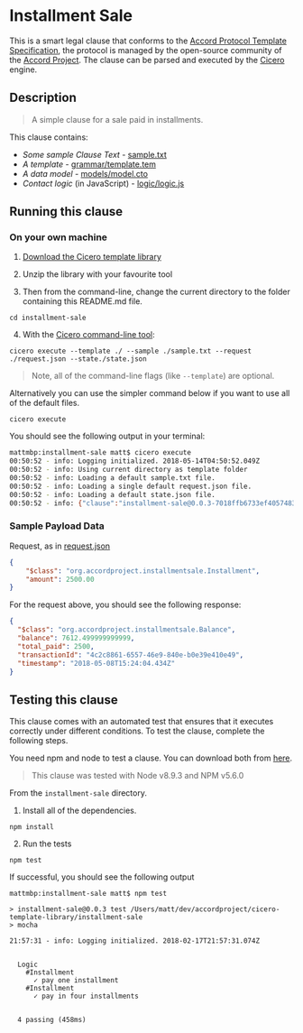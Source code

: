 
# Installment Sale

This is a smart legal clause that conforms to the [Accord Protocol Template Specification](https://docs.google.com/document/d/1UacA_r2KGcBA2D4voDgGE8jqid-Uh4Dt09AE-shBKR0), the protocol is managed by the open-source community of the [Accord Project](https://accordproject.org). The clause can be parsed and executed by the [Cicero](https://github.com/accordproject/cicero) engine.

## Description
> A simple clause for a sale paid in installments.

This clause contains:
- *Some sample Clause Text* - [sample.txt](sample.txt)
- *A template* - [grammar/template.tem](grammar/template.tem)
- *A data model* - [models/model.cto](models/model.cto)
- *Contact logic* (in JavaScript) - [logic/logic.js](lib/logic.js)

## Running this clause

### On your own machine

1. [Download the Cicero template library](https://github.com/accordproject/installment-sale/archive/master.zip)

2. Unzip the library with your favourite tool

3. Then from the command-line, change the current directory to the folder containing this README.md file.
```
cd installment-sale
```
4. With the [Cicero command-line tool](https://github.com/accordproject/cicero#installation):
```
cicero execute --template ./ --sample ./sample.txt --request ./request.json --state./state.json
```
> Note, all of the command-line flags (like `--template`) are optional.

Alternatively you can use the simpler command below if you want to use all of the default files.
```
cicero execute
```

You should see the following output in your terminal:
```bash
mattmbp:installment-sale matt$ cicero execute
00:50:52 - info: Logging initialized. 2018-05-14T04:50:52.049Z
00:50:52 - info: Using current directory as template folder
00:50:52 - info: Loading a default sample.txt file.
00:50:52 - info: Loading a single default request.json file.
00:50:52 - info: Loading a default state.json file.
00:50:52 - info: {"clause":"installment-sale@0.0.3-7018ffb6733ef40574833128bff20f82bd305f8db438256d6921409da08bec2c","request":{"$class":"org.accordproject.installmentsale.Installment","amount":2500},"response":{"$class":"org.accordproject.installmentsale.Balance","balance":7612.499999999999,"total_paid":2500,"transactionId":"cd0cfdee-7ab7-4ccc-bc68-8bea7d9a2ab8","timestamp":"2018-05-14T04:50:52.759Z"},"state":{"status":"WaitingForFirstDayOfNextMonth","balance_remaining":7612.499999999999,"total_paid":2500,"next_payment_month":4},"emit":[{"from":"Dan","to":"Ned","amount":2500}]}
```

### Sample Payload Data

Request, as in [request.json](https://github.com/accordproject/cicero-template-library/blob/master/installment-sale/request.json)
```json
{
    "$class": "org.accordproject.installmentsale.Installment",
    "amount": 2500.00
}
```

For the request above, you should see the following response:
```json
{
  "$class": "org.accordproject.installmentsale.Balance",
  "balance": 7612.499999999999,
  "total_paid": 2500,
  "transactionId": "4c2c8861-6557-46e9-840e-b0e39e410e49",
  "timestamp": "2018-05-08T15:24:04.434Z"
}
```


## Testing this clause

This clause comes with an automated test that ensures that it executes correctly under different conditions. To test the clause, complete the following steps.

You need npm and node to test a clause. You can download both from [here](https://nodejs.org/).

> This clause was tested with Node v8.9.3 and NPM v5.6.0

From the `installment-sale` directory.

1. Install all of the dependencies.
```
npm install
```

2. Run the tests
```
npm test
```
If successful, you should see the following output
```
mattmbp:installment-sale matt$ npm test

> installment-sale@0.0.3 test /Users/matt/dev/accordproject/cicero-template-library/installment-sale
> mocha

21:57:31 - info: Logging initialized. 2018-02-17T21:57:31.074Z


  Logic
    #Installment
      ✓ pay one installment
    #Installment
      ✓ pay in four installments


  4 passing (458ms)

```
